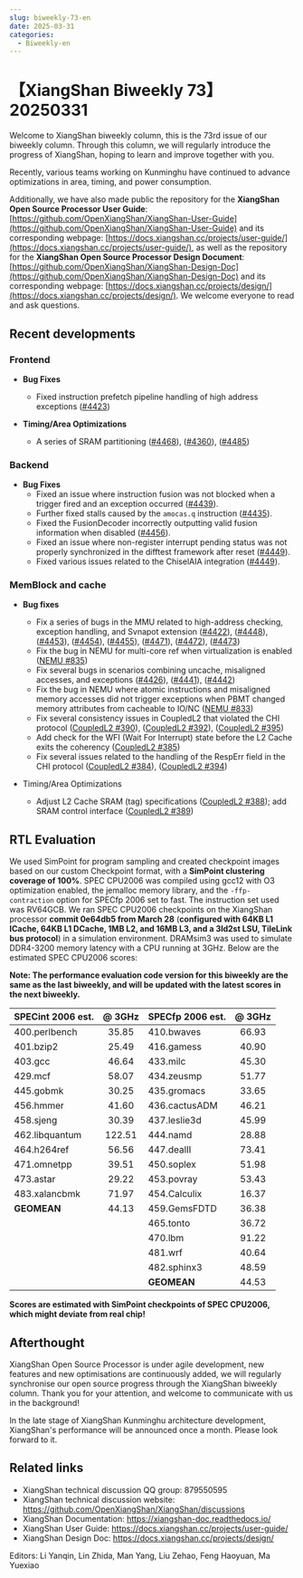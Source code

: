 ```yaml
---
slug: biweekly-73-en
date: 2025-03-31
categories:
  - Biweekly-en
---
```


# 【XiangShan Biweekly 73】20250331

Welcome to XiangShan biweekly column, this is the 73rd issue of our biweekly column. Through this column, we will regularly introduce the progress of XiangShan, hoping to learn and improve together with you.

Recently, various teams working on Kunminghu have continued to advance optimizations in area, timing, and power consumption.

Additionally, we have also made public the repository for the **XiangShan Open Source Processor User Guide**: [https://github.com/OpenXiangShan/XiangShan-User-Guide](https://github.com/OpenXiangShan/XiangShan-User-Guide) and its corresponding webpage: [https://docs.xiangshan.cc/projects/user-guide/](https://docs.xiangshan.cc/projects/user-guide/), as well as the repository for the **XiangShan Open Source Processor Design Document**: [https://github.com/OpenXiangShan/XiangShan-Design-Doc](https://github.com/OpenXiangShan/XiangShan-Design-Doc) and its corresponding webpage: [https://docs.xiangshan.cc/projects/design/](https://docs.xiangshan.cc/projects/design/). We welcome everyone to read and ask questions.

<!-- more -->

## Recent developments

### Frontend

- **Bug Fixes**

  - Fixed instruction prefetch pipeline handling of high address exceptions ([#4423](https://github.com/OpenXiangShan/XiangShan/pull/4423))

- **Timing/Area Optimizations**
  - A series of SRAM partitioning ([#4468](https://github.com/OpenXiangShan/XiangShan/pull/4468)), ([#4360](https://github.com/OpenXiangShan/XiangShan/pull/4360)), ([#4485](https://github.com/OpenXiangShan/XiangShan/pull/4485))

### Backend

- **Bug Fixes**
  - Fixed an issue where instruction fusion was not blocked when a trigger fired and an exception occurred ([#4439](https://github.com/OpenXiangShan/XiangShan/pull/4439)).
  - Further fixed stalls caused by the `amocas.q` instruction ([#4435](https://github.com/OpenXiangShan/XiangShan/pull/4435)).
  - Fixed the FusionDecoder incorrectly outputting valid fusion information when disabled ([#4456](https://github.com/OpenXiangShan/XiangShan/pull/4456)).
  - Fixed an issue where non-register interrupt pending status was not properly synchronized in the difftest framework after reset ([#4449](https://github.com/OpenXiangShan/XiangShan/pull/4449)).
  - Fixed various issues related to the ChiselAIA integration ([#4449](https://github.com/OpenXiangShan/XiangShan/pull/4449)).

### MemBlock and cache

- **Bug fixes**

  - Fix a series of bugs in the MMU related to high-address checking, exception handling, and Svnapot extension ([#4422](https://github.com/OpenXiangShan/XiangShan/pull/4422)), ([#4448](https://github.com/OpenXiangShan/XiangShan/pull/4448)), ([#4453](https://github.com/OpenXiangShan/XiangShan/pull/4453)), ([#4454](https://github.com/OpenXiangShan/XiangShan/pull/4454)), ([#4455](https://github.com/OpenXiangShan/XiangShan/pull/4455)), ([#4471](https://github.com/OpenXiangShan/XiangShan/pull/4471)), ([#4472](https://github.com/OpenXiangShan/XiangShan/pull/4472)), ([#4473](https://github.com/OpenXiangShan/XiangShan/pull/4473))
  - Fix the bug in NEMU for multi-core ref when virtualization is enabled ([NEMU #835](https://github.com/OpenXiangShan/NEMU/pull/835))
  - Fix several bugs in scenarios combining uncache, misaligned accesses, and exceptions ([#4426](https://github.com/OpenXiangShan/XiangShan/pull/4426)), ([#4441](https://github.com/OpenXiangShan/XiangShan/pull/4441)), ([#4442](https://github.com/OpenXiangShan/XiangShan/pull/4442))
  - Fix the bug in NEMU where atomic instructions and misaligned memory accesses did not trigger exceptions when PBMT changed memory attributes from cacheable to IO/NC ([NEMU #833](https://github.com/OpenXiangShan/NEMU/pull/833))
  - Fix several consistency issues in CoupledL2 that violated the CHI protocol ([CoupledL2 #390](https://github.com/OpenXiangShan/CoupledL2/pull/390)), ([CoupledL2 #392](https://github.com/OpenXiangShan/CoupledL2/pull/392)), ([CoupledL2 #395](https://github.com/OpenXiangShan/CoupledL2/pull/395))
  - Add check for the WFI (Wait For Interrupt) state before the L2 Cache exits the coherency ([CoupledL2 #385](https://github.com/OpenXiangShan/CoupledL2/pull/385))
  - Fix several issues related to the handling of the RespErr field in the CHI protocol ([CoupledL2 #384](https://github.com/OpenXiangShan/CoupledL2/pull/384)), ([CoupledL2 #394](https://github.com/OpenXiangShan/CoupledL2/pull/394))

- Timing/Area Optimizations
  - Adjust L2 Cache SRAM (tag) specifications ([CoupledL2 #388](https://github.com/OpenXiangShan/CoupledL2/pull/388)); add SRAM control interface ([CoupledL2 #389](https://github.com/OpenXiangShan/CoupledL2/pull/389))

## RTL Evaluation

We used SimPoint for program sampling and created checkpoint images based on our custom Checkpoint format, with a **SimPoint clustering coverage of 100%**. SPEC CPU2006 was compiled using gcc12 with O3 optimization enabled, the jemalloc memory library, and the `-ffp-contraction` option for SPECfp 2006 set to fast. The instruction set used was RV64GCB. We ran SPEC CPU2006 checkpoints on the XiangShan processor **commit 0e64db5 from March 28** (**configured with 64KB L1 ICache, 64KB L1 DCache, 1MB L2, and 16MB L3, and a 3ld2st LSU, TileLink bus protocol**) in a simulation environment. DRAMsim3 was used to simulate DDR4-3200 memory latency with a CPU running at 3GHz. Below are the estimated SPEC CPU2006 scores:

**Note: The performance evaluation code version for this biweekly are the same as the last biweekly, and will be updated with the latest scores in the next biweekly.**

| SPECint 2006 est. | @ 3GHz | SPECfp 2006 est. | @ 3GHz |
| :---------------- | :----: | :--------------- | :----: |
| 400.perlbench     | 35.85  | 410.bwaves       | 66.93  |
| 401.bzip2         | 25.49  | 416.gamess       | 40.90  |
| 403.gcc           | 46.64  | 433.milc         | 45.30  |
| 429.mcf           | 58.07  | 434.zeusmp       | 51.77  |
| 445.gobmk         | 30.25  | 435.gromacs      | 33.65  |
| 456.hmmer         | 41.60  | 436.cactusADM    | 46.21  |
| 458.sjeng         | 30.39  | 437.leslie3d     | 45.99  |
| 462.libquantum    | 122.51 | 444.namd         | 28.88  |
| 464.h264ref       | 56.56  | 447.dealII       | 73.41  |
| 471.omnetpp       | 39.51  | 450.soplex       | 51.98  |
| 473.astar         | 29.22  | 453.povray       | 53.43  |
| 483.xalancbmk     | 71.97  | 454.Calculix     | 16.37  |
| **GEOMEAN**       | 44.13  | 459.GemsFDTD     | 36.38  |
|                   |        | 465.tonto        | 36.72  |
|                   |        | 470.lbm          | 91.22  |
|                   |        | 481.wrf          | 40.64  |
|                   |        | 482.sphinx3      | 48.59  |
|                   |        | **GEOMEAN**      | 44.53  |

**Scores are estimated with SimPoint checkpoints of SPEC CPU2006, which might deviate from real chip!**

## Afterthought

XiangShan Open Source Processor is under agile development, new features and new optimisations are continuously added, we will regularly synchronise our open source progress through the XiangShan biweekly column. Thank you for your attention, and welcome to communicate with us in the background!

In the late stage of XiangShan Kunminghu architecture development, XiangShan's performance will be announced once a month. Please look forward to it.

## Related links

- XiangShan technical discussion QQ group: 879550595
- XiangShan technical discussion website: https://github.com/OpenXiangShan/XiangShan/discussions
- XiangShan Documentation: https://xiangshan-doc.readthedocs.io/
- XiangShan User Guide: https://docs.xiangshan.cc/projects/user-guide/
- XiangShan Design Doc: https://docs.xiangshan.cc/projects/design/

Editors: Li Yanqin, Lin Zhida, Man Yang, Liu Zehao, Feng Haoyuan, Ma Yuexiao

